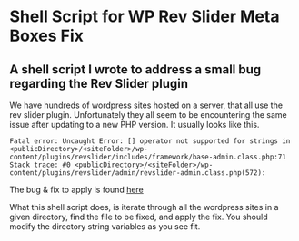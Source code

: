 # Shell Script for WP Rev Slider Meta Boxes Fix
## A shell script I wrote to address a small bug regarding the Rev Slider plugin

We have hundreds of wordpress sites hosted on a server, that all use the rev
slider plugin. Unfortunately they all seem to be encountering the same issue
after updating to a new PHP version. It usually looks like this.


```
Fatal error: Uncaught Error: [] operator not supported for strings in <publicDirectory>/<siteFolder>/wp-content/plugins/revslider/includes/framework/base-admin.class.php:71
Stack trace: #0 <publicDirectory>/<siteFolder>/wp-content/plugins/revslider/admin/revslider-admin.class.php(572):
```


The bug & fix to apply is found [here](https://xtemos.com/forums/topic/revolution-slider-error-crashes-admin-cp/)


What this shell script does, is iterate through all the wordpress sites in a
given directory, find the file to be fixed, and apply the fix. You should
modify the directory string variables as you see fit.

